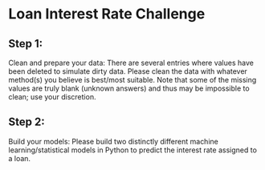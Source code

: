 # Loan Interest Rate Challenge

## Step 1:
Clean and prepare your data: There are several entries where values have been deleted to simulate dirty data. Please clean the data with whatever method(s) you believe is best/most suitable. Note that some of the missing values are truly blank (unknown answers) and thus may be impossible to clean; use your discretion.

## Step 2:
Build your models: Please build two distinctly different machine learning/statistical models in Python to predict the interest rate assigned to a loan.
